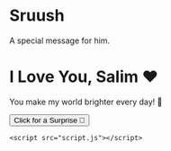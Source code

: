 # Sruush
A special message for him.

<!DOCTYPE html>
<html lang="en">
<head>
    <meta charset="UTF-8">
    <meta name="viewport" content="width=device-width, initial-scale=1.0">
    <title>For My Love ❤️</title>
    <link rel="stylesheet" href="style.css">
</head>
<body>
    <div class="container">
        <h1>I Love You, Salim ❤️</h1>
        <p>You make my world brighter every day! 🌸</p>
        <button onclick="showMessage()">Click for a Surprise 💌</button>
        <p id="hiddenMessage"></p>
    </div>

    <script src="script.js"></script>
</body>
</html>